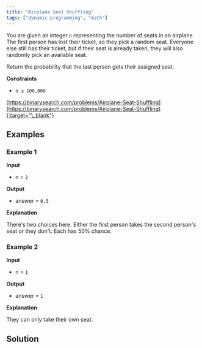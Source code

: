 ```yaml
---
title: "Airplane Seat Shuffling"
tags: ["dynamic programming", "math"]
---
```


You are given an integer `n` representing the number of seats in an airplane. The first person has lost their ticket, so they pick a random seat. Everyone else still has their ticket, but if their seat is already taken, they will also randomly pick an available seat.

Return the probability that the last person gets their assigned seat.

**Constraints**

- `n ≤ 100,000`

[https://binarysearch.com/problems/Airplane-Seat-Shuffling](https://binarysearch.com/problems/Airplane-Seat-Shuffling){:target="\_blank"}

## Examples

### Example 1

**Input**

- n = `2`

**Output**

- answer = `0.5`

**Explanation**

There's two choices here. Either the first person takes the second person's seat or they don't. Each has 50% chance.

### Example 2

**Input**

- n = `1`

**Output**

- answer = `1`

**Explanation**

They can only take their own seat.

## Solution

<script src="https://gist.github.com/yaeba/16da7be5123724fcf6eccc25581cef5a.js?file=Airplane-Seat-Shuffling.cpp"></script>
